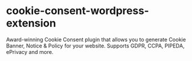 # cookie-consent-wordpress-extension
Award-winning Cookie Consent plugin that allows you to generate Cookie Banner, Notice &amp; Policy for your website. Supports GDPR, CCPA, PIPEDA, ePrivacy and more.
